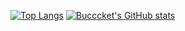 [![Top Langs](https://github-readme-stats.vercel.app/api/top-langs/?username=bucccket)](https://github.com/anuraghazra/github-readme-stats)
[![Bucccket's GitHub stats](https://github-readme-stats.vercel.app/api?username=bucccket)](https://github.com/anuraghazra/github-readme-stats)
